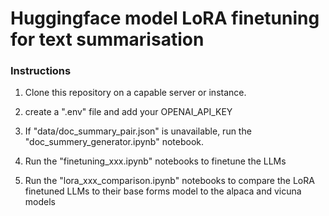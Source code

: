 # Huggingface model LoRA finetuning for text summarisation

### Instructions

1. Clone this repository on a capable server or instance.

2. create a ".env" file and add your OPENAI_API_KEY

3. If "data/doc_summary_pair.json" is unavailable, run the "doc_summery_generator.ipynb" notebook.

4. Run the "finetuning_xxx.ipynb" notebooks to finetune  the LLMs

5. Run the "lora_xxx_comparison.ipynb" notebooks to compare the LoRA finetuned LLMs to their base forms model to the alpaca and vicuna models